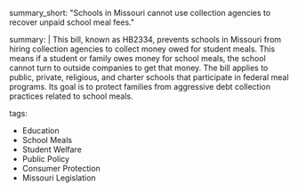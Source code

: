 summary_short: "Schools in Missouri cannot use collection agencies to recover unpaid school meal fees."

summary: |
  This bill, known as HB2334, prevents schools in Missouri from hiring collection agencies to collect money owed for student meals. This means if a student or family owes money for school meals, the school cannot turn to outside companies to get that money. The bill applies to public, private, religious, and charter schools that participate in federal meal programs. Its goal is to protect families from aggressive debt collection practices related to school meals.

tags:
  - Education
  - School Meals
  - Student Welfare
  - Public Policy
  - Consumer Protection
  - Missouri Legislation
